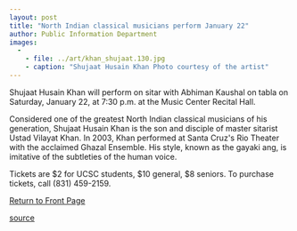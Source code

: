 ```yaml
---
layout: post
title: "North Indian classical musicians perform January 22"
author: Public Information Department
images:
  -
    - file: ../art/khan_shujaat.130.jpg
    - caption: "Shujaat Husain Khan Photo courtesy of the artist"
---
```


Shujaat Husain Khan will perform on sitar with Abhiman Kaushal on tabla on Saturday, January 22, at 7:30 p.m. at the Music Center Recital Hall.  
  
Considered one of the greatest North Indian classical musicians of his generation, Shujaat Husain Khan is the son and disciple of master sitarist Ustad Vilayat Khan. In 2003, Khan performed at Santa Cruz's Rio Theater with the acclaimed Ghazal Ensemble. His style, known as the gayaki ang, is imitative of the subtleties of the human voice.  
  
Tickets are $2 for UCSC students, $10 general, $8 seniors. To purchase tickets, call (831) 459-2159.  
  

  

[Return to Front Page][1]

[1]: http://currents.ucsc.edu/

[source](http://www1.ucsc.edu/currents/04-05/01-17/brief-music.asp "Permalink to brief-music")
